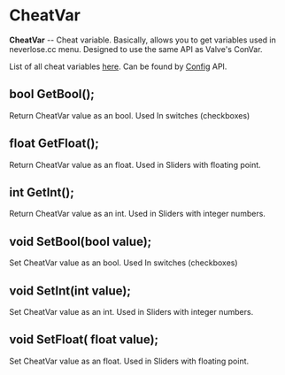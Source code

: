 
  
# CheatVar

 **CheatVar** -- Cheat variable. Basically, allows you to get variables used in neverlose.cc menu. Designed to use the same API as Valve's ConVar.

List of all cheat variables [here](CheatVars.md). Can be found by [Config](Config.md) API.


## bool GetBool();
Return CheatVar value as an bool. Used In switches (checkboxes)
## float GetFloat();
Return CheatVar value as an float. Used in Sliders with floating point.
## int GetInt();
Return CheatVar value as an int. Used in Sliders with integer numbers.
## void SetBool(bool value);
Set CheatVar value as an bool. Used In switches (checkboxes)
## void SetInt(int value);
Set CheatVar value as an int. Used in Sliders with integer numbers.
## void SetFloat( float value);
Set CheatVar value as an float. Used in Sliders with floating point.
